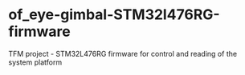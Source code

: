 # of_eye-gimbal-STM32l476RG-firmware
 TFM project  - STM32L476RG firmware for control and reading of the system platform
